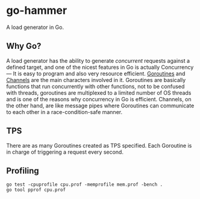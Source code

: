 # go-hammer

A load generator in Go.

## Why Go? 

A load generator has the ability to generate _concurrent_ requests against a defined target, and one of the nicest features in Go is actually Concurrency –– It is easy to program and also very resource efficient. [Goroutines](https://golang.org/doc/faq#goroutines) and [Channels](https://golangbot.com/channels/) are the main characters involved in it. Goroutines are basically functions that run concurrently with other functions, not to be confused with threads, goroutines are multiplexed to a limited number of OS threads and is one of the reasons why concurrency in Go is efficient. Channels, on the other hand, are like message pipes where Goroutines can communicate to each other in a race-condition-safe manner.

## TPS

There are as many Goroutines created as TPS specified. Each Goroutine is in charge of triggering a request every second. 

## Profiling

```
go test -cpuprofile cpu.prof -memprofile mem.prof -bench .
go tool pprof cpu.prof
```